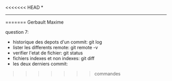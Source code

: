 <<<<<<< HEAD
*
*****
=======
Gerbault Maxime

question 7:

 - historique des depots d'un commit: 	git log
 - lister les differents remote: 	git remote -v	
 - verifier l'etat de fichier: 		git status
 - fichiers indexes et non indexes:	git diff
 - les deux derniers commit: 		    		
>>>>>>> commandes
